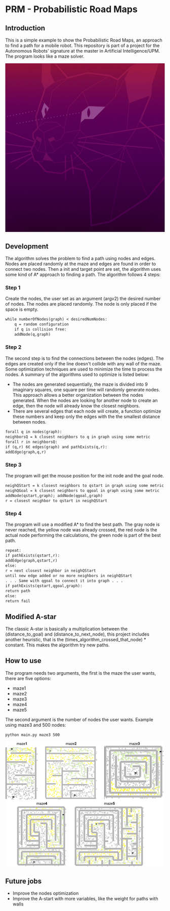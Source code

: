 # PRM - Probabilistic Road Maps

## Introduction

This is a simple example to show the Probabilistic Road Maps, an approach to find a path for a mobile robot.
This repository is part of a project for the Autonomous Robots' signature at the master in Artificial Intelligence/UPM. 
The program looks like a maze solver.

![](https://github.com/igoraltvidal/PRM_robot_path/blob/main/maze3_gif.gif)


## Development

The algorithm solves the problem to find a path using nodes and edges. Nodes are placed randomly at the maze and edges are found
in order to connect two nodes. Then a init and target point are set, the algorithm uses some kind of A* approach to finding a path.
The algorithm follows 4 steps:

### Step 1

Create the nodes, the user set as an argument (argv2) the desired number of nodes. The nodes are placed randomly. The node is
only placed if the space is empty.

```
while numberOfNodes(graph) < desiredNumNodes:
    q = random configuration
    if q is collision free:
    addNode(q,graph)
```

### Step 2

The second step is to find the connections between the nodes (edges). The edges are created only if the line doesn't collide with
any wall of the maze. Some optimization techniques are used to minimize the time to process the nodes. A summary of the 
algorithms used to optimize is listed below:

* The nodes are generated sequentially, the maze is divided into 9 imaginary squares, one square per time will randomly
generate nodes. This approach allows a better organization between the nodes generated. When the nodes are looking for another node
to create an edge, then the node will already know the closest neighbors.
* There are several edges that each node will create, a function optimize these numbers and keep only the edges with the
the smallest distance between nodes.

```
forall q in nodes(graph):
neighborsQ = k closest neighbors to q in graph using some metric
forall r in neighborsQ:
if (q,r) 6∈ edges(graph) and pathExists(q,r):
addEdge(graph,q,r)
```

### Step 3

The program will get the mouse position for the init node and the goal node.

```
neighQStart = k closest neighbors to qstart in graph using some metric
neighQGoal = k closest neighbors to qgoal in graph using some metric
addNode(qstart,graph); addNode(qgoal,graph)
r = closest neighbor to qstart in neighQStart
```

### Step 4

The program will use a modified A* to find the best path. The gray node is never reached, the yellow node was already crossed,
the red node is the actual node performing the calculations, the green node is part of the best path.

```
repeat:
if pathExists(qstart,r):
addEdge(graph,qstart,r)
else:
r = next closest neighbor in neighQStart
until new edge added or no more neighbors in neighQStart
. . . Same with qgoal to connect it into graph . . .
if pathExists(qstart,qgoal,graph):
return path
else:
return fail
```

## Modified A-star

The classic A-star is basically a multiplication between the (distance_to_goal) and (distance_to_next_node), this project includes another heuristic, that is the (times_algorithm_crossed_that_node) * constant. This makes the algorithm try new paths.

## How to use

The program needs two arguments, the first is the maze the user wants, there are five options:

* maze1
* maze2
* maze3
* maze4
* maze5

The second argument is the number of nodes the user wants. Example using maze3 and 500 nodes:

```
python main.py maze3 500
```
![5 maze types](https://github.com/igoraltvidal/PRM_robot_path/blob/main/mazeNs.png)


## Future jobs

* Improve the nodes optimization
* Improve the A-start with more variables, like the weight for paths with walls



